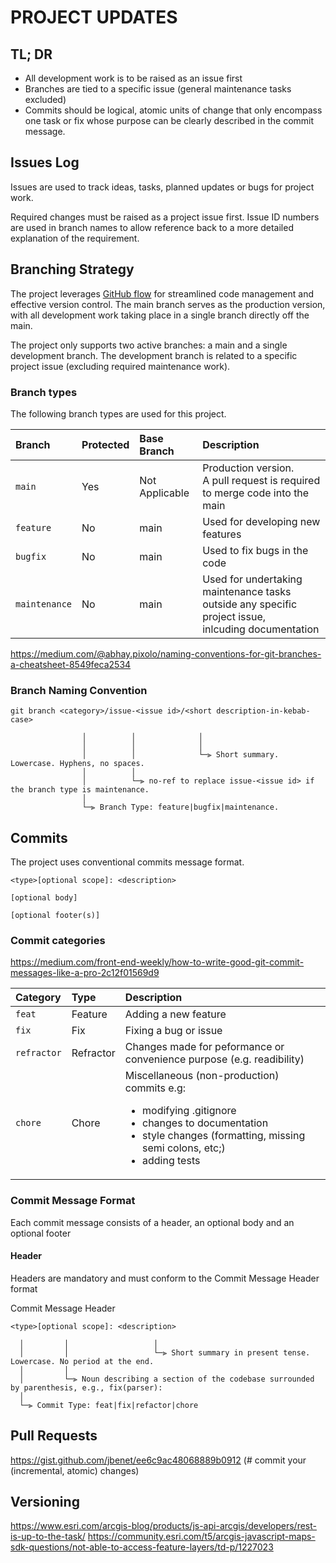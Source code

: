 # PROJECT UPDATES

## TL; DR

 - All development work is to be raised as an issue first
 - Branches are tied to a specific issue (general maintenance tasks excluded)
 - Commits should be logical, atomic units of change that only encompass one task or fix whose purpose can be clearly described in the commit message.

## Issues Log
Issues are used to track ideas, tasks, planned updates or bugs for project work. 

Required changes must be raised as a project issue first. Issue ID numbers are used in branch names to allow reference back to a more detailed explanation of the requirement.

## Branching Strategy

The project leverages [GitHub flow](https://docs.github.com/en/get-started/quickstart/github-flow) for streamlined code management and effective version control. The main branch serves as the production version, with all development work taking place in a single branch directly off the main. 

The project only supports two active branches: a main and a single development branch. The development branch is related to a specific project issue (excluding required maintenance work).

### Branch types

The following branch types are used for this project.

| Branch            | Protected | Base Branch    | Description                                                                                             |
|:------------------|:----------|:---------------|:--------------------------------------------------------------------------------------------------------|
| ```main```        | Yes       | Not Applicable | Production version.<br> A pull request is required to merge code into the main                          |
| ```feature```     | No        | main           | Used for developing new features                                                                        |
| ```bugfix```      | No        | main           | Used to fix bugs in the code                                                                            |
| ```maintenance``` | No        | main           | Used for undertaking maintenance tasks outside any specific project issue, <br> inlcuding documentation |

https://medium.com/@abhay.pixolo/naming-conventions-for-git-branches-a-cheatsheet-8549feca2534

### Branch Naming Convention
```
git branch <category>/issue-<issue id>/<short description-in-kebab-case>

                │          │              │
                │          │              │
                │          │              └─⫸ Short summary. Lowercase. Hyphens, no spaces.
                │          │ 
                │          └─⫸ no-ref to replace issue-<issue id> if the branch type is maintenance. 
                │
                └─⫸ Branch Type: feature|bugfix|maintenance.
```

## Commits
The project uses conventional commits message format. 
```
<type>[optional scope]: <description>

[optional body]

[optional footer(s)]
```


### Commit categories

https://medium.com/front-end-weekly/how-to-write-good-git-commit-messages-like-a-pro-2c12f01569d9

| Category        | Type          | Description                                                                                   |
|:----------------|:----------|:--------------------------------------------------------------------------------------------------|
| ```feat```      | Feature   | Adding a new feature                                                                              |
| ```fix```       | Fix       | Fixing a bug or issue                                                                             |
| ```refractor``` | Refractor | Changes made for peformance or convenience purpose (e.g. readibility)                             |
| ```chore```     | Chore     | Miscellaneous (non-production) commits e.g: <br><ul><li>modifying .gitignore</li><li>changes to documentation</li><li>style changes (formatting, missing semi colons, etc;)</li> <li>adding tests</li>|

### Commit Message Format

Each commit message consists of a header, an optional body and an optional footer 

#### Header
Headers are mandatory and must conform to the Commit Message Header format


Commit Message Header
```
<type>[optional scope]: <description>

  │         │                   │
  │         │                   └─⫸ Short summary in present tense. Lowercase. No period at the end.
  │         │
  │         └─⫸ Noun describing a section of the codebase surrounded by parenthesis, e.g., fix(parser):
  │
  └─⫸ Commit Type: feat|fix|refactor|chore
```




## Pull Requests








https://gist.github.com/jbenet/ee6c9ac48068889b0912 (# commit your (incremental, atomic) changes)





## Versioning


https://www.esri.com/arcgis-blog/products/js-api-arcgis/developers/rest-is-up-to-the-task/
https://community.esri.com/t5/arcgis-javascript-maps-sdk-questions/not-able-to-access-feature-layers/td-p/1227023



